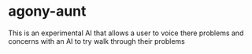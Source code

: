 # agony-aunt
This is an experimental AI that allows a user to voice there problems and concerns with an AI to try walk through their problems

